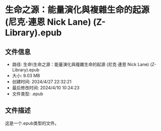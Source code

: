 ﻿# 生命之源：能量演化與複雜生命的起源 (尼克·連恩  Nick Lane) (Z-Library).epub

## 文件信息
- 路径: 生命\生命之源：能量演化與複雜生命的起源 (尼克·連恩  Nick Lane) (Z-Library).epub
- 大小: 9.03 MB
- 创建时间: 2024/4/27 22:32:21
- 最后修改时间: 2024/4/10 10:24:23
- 文件类型: .epub

## 文件描述
这是一个.epub类型的文件。

